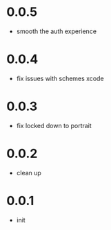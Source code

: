 # 0.0.5

- smooth the auth experience

# 0.0.4

- fix issues with schemes xcode

# 0.0.3

- fix locked down to portrait

# 0.0.2

- clean up

# 0.0.1

- init
